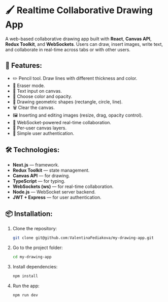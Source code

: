 # 🖌️ Realtime Collaborative Drawing App

A web-based collaborative drawing app built with **React**, **Canvas API**, **Redux Toolkit**, and **WebSockets**. Users can draw, insert images, write text, and collaborate in real-time across tabs or with other users.

## 🚀 **Features:**

- ✏️ Pencil tool. Draw lines with different thickness and color.
- 🧽 Eraser mode.
- 📝 Text input on canvas.
- 🎨 Choose color and opacity.
- 🔺 Drawing geometric shapes (rectangle, circle, line).
- 🗑️ Clear the canvas.
- 🖼️ Inserting and editing images (resize, drag, opacity control).
- 📡 WebSocket-powered real-time collaboration.
- 👥 Per-user canvas layers.
- 🔐 Simple user authentication.

## 🛠️ **Technologies:**

- **Next.js** — framework.
- **Redux Toolkit** — state management.
- **Canvas API** — for drawing.
- **TypeScript** — for typing.
- **WebSockets (ws)** — for real-time collaboration.
- **Node.js** — WebSocket server backend.
- **JWT + Express** — for user authentication.

## 📦 **Installation:**

1. Clone the repository:
   ```bash
   git clone git@github.com:ValentinaFediakova/my-drawing-app.git
   ```
2. Go to the project folder:
   ```bash
   cd my-drawing-app
   ```
3. Install dependencies:
   ```bash
   npm install
   ```
4. Run the app:
   ```bash
   npm run dev
   ```
